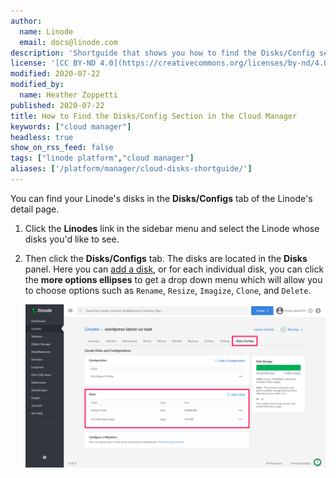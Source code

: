 ```yaml
---
author:
  name: Linode
  email: docs@linode.com
description: 'Shortguide that shows you how to find the Disks/Config section of the Cloud Manager.'
license: '[CC BY-ND 4.0](https://creativecommons.org/licenses/by-nd/4.0)'
modified: 2020-07-22
modified_by:
  name: Heather Zoppetti
published: 2020-07-22
title: How to Find the Disks/Config Section in the Cloud Manager
keywords: ["cloud manager"]
headless: true
show_on_rss_feed: false
tags: ["linode platform","cloud manager"]
aliases: ['/platform/manager/cloud-disks-shortguide/']
---
```


You can find your Linode's disks in the **Disks/Configs** tab of the Linode's detail page.

1.  Click the **Linodes** link in the sidebar menu and select the Linode whose disks you'd like to see.

1.  Then click the **Disks/Configs** tab. The disks are located in the **Disks** panel. Here you can [add a disk](/docs/platform/disk-images/disk-images-and-configuration-profiles/#disks), or for each individual disk, you can click the **more options ellipses** to get a drop down menu which will allow you to choose options such as `Rename`, `Resize`, `Imagize`, `Clone`, and `Delete`.

    ![Location of Cloud Manager Disks](classic-to-cloud-cloud-manager-disks.png "Location of Cloud Manager Disks")
